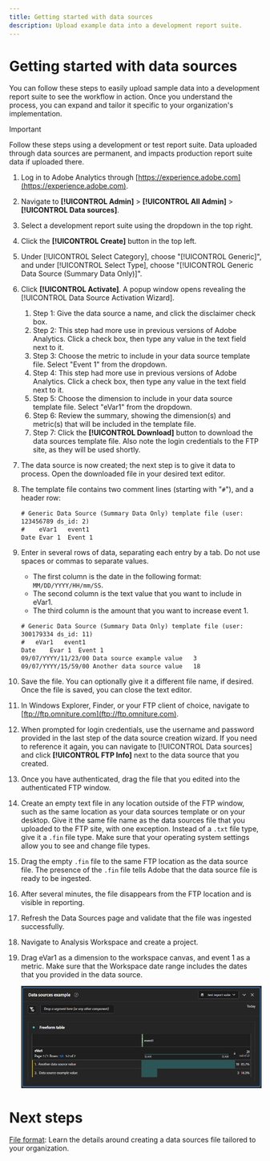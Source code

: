 ```yaml
---
title: Getting started with data sources
description: Upload example data into a development report suite.
---
```


# Getting started with data sources

You can follow these steps to easily upload sample data into a development report suite to see the workflow in action. Once you understand the process, you can expand and tailor it specific to your organization's implementation.

>[!IMPORTANT]
>
>Follow these steps using a development or test report suite. Data uploaded through data sources are permanent, and impacts production report suite data if uploaded there.

1. Log in to Adobe Analytics through [https://experience.adobe.com](https://experience.adobe.com).
1. Navigate to **[!UICONTROL Admin]** > **[!UICONTROL All Admin]** > **[!UICONTROL Data sources]**.
1. Select a development report suite using the dropdown in the top right.
1. Click the **[!UICONTROL Create]** button in the top left.
1. Under [!UICONTROL Select Category], choose "[!UICONTROL Generic]", and under [!UICONTROL Select Type], choose "[!UICONTROL Generic Data Source (Summary Data Only)]".
1. Click **[!UICONTROL Activate]**. A popup window opens revealing the [!UICONTROL Data Source Activation Wizard].
   1. Step 1: Give the data source a name, and click the disclaimer check box.
   1. Step 2: This step had more use in previous versions of Adobe Analytics. Click a check box, then type any value in the text field next to it.
   1. Step 3: Choose the metric to include in your data source template file. Select "Event 1" from the dropdown.
   1. Step 4: This step had more use in previous versions of Adobe Analytics. Click a check box, then type any value in the text field next to it.
   1. Step 5: Choose the dimension to include in your data source template file. Select "eVar1" from the dropdown.
   1. Step 6: Review the summary, showing the dimension(s) and metric(s) that will be included in the template file.
   1. Step 7: Click the **[!UICONTROL Download]** button to download the data sources template file. Also note the login credentials to the FTP site, as they will be used shortly.
1. The data source is now created; the next step is to give it data to process. Open the downloaded file in your desired text editor.
1. The template file contains two comment lines (starting with "`#`"), and a header row:

   ```text
   # Generic Data Source (Summary Data Only) template file (user: 123456789 ds_id: 2)
   #	eVar1	event1
   Date	Evar 1	Event 1
   ```

1. Enter in several rows of data, separating each entry by a tab. Do not use spaces or commas to separate values.
    * The first column is the date in the following format: `MM/DD/YYYY/HH/mm/SS`.
    * The second column is the text value that you want to include in eVar1.
    * The third column is the amount that you want to increase event 1.

    ```text
    # Generic Data Source (Summary Data Only) template file (user: 300179334 ds_id: 11)
    #	eVar1	event1
    Date	Evar 1	Event 1
    09/07/YYYY/11/23/00	Data source example value	3
    09/07/YYYY/15/59/00	Another data source value	18
    ```

1. Save the file. You can optionally give it a different file name, if desired. Once the file is saved, you can close the text editor.
1. In Windows Explorer, Finder, or your FTP client of choice, navigate to [ftp://ftp.omniture.com](ftp://ftp.omniture.com).
1. When prompted for login credentials, use the username and password provided in the last step of the data source creation wizard. If you need to reference it again, you can navigate to [!UICONTROL Data sources] and click **[!UICONTROL FTP Info]** next to the data source that you created.
1. Once you have authenticated, drag the file that you edited into the authenticated FTP window.
1. Create an empty text file in any location outside of the FTP window, such as the same location as your data sources template or on your desktop. Give it the same file name as the data sources file that you uploaded to the FTP site, with one exception. Instead of a `.txt` file type, give it a `.fin` file type. Make sure that your operating system settings allow you to see and change file types.
1. Drag the empty `.fin` file to the same FTP location as the data source file. The presence of the `.fin` file tells Adobe that the data source file is ready to be ingested.
1. After several minutes, the file disappears from the FTP location and is visible in reporting.
1. Refresh the Data Sources page and validate that the file was ingested successfully.
1. Navigate to Analysis Workspace and create a project.
1. Drag eVar1 as a dimension to the workspace canvas, and event 1 as a metric. Make sure that the Workspace date range includes the dates that you provided in the data source.

    ![Example report](assets/success-report.png)

# Next steps

[File format](file-format.md): Learn the details around creating a data sources file tailored to your organization.